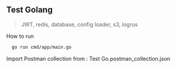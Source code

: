 
## Test Golang

> JWT, redis, database, config loader, s3, logrus

How to run

```bash
  go run cmd/app/main.go
```

Import Postman collection from  : Test Go.postman_collection.json
